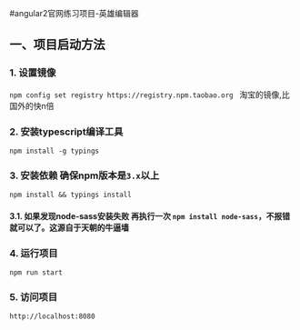 #angular2官网练习项目-英雄编辑器

## 一、项目启动方法
### 1. 设置镜像
`npm config set registry https://registry.npm.taobao.org `  淘宝的镜像,比国外的快n倍
### 2. 安装typescript编译工具
`npm install -g typings`
### 3.  安装依赖 确保npm版本是`3.x`以上
`npm install && typings install`
#### 3.1. 如果发现node-sass安装失败 再执行一次 `npm install node-sass`，不报错就可以了。这源自于天朝的牛逼墙
### 4. 运行项目
`npm run start`
### 5. 访问项目
`http://localhost:8080`
